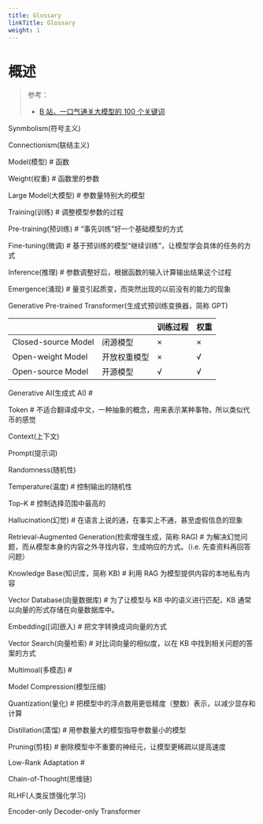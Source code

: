 ```yaml
---
title: Glossary
linkTitle: Glossary
weight: 1
---
```


# 概述

> 参考：
>
> - [B 站，一口气通关大模型的 100 个关键词](https://www.bilibili.com/video/BV1xH5Dz3Eox)

Synmbolism(符号主义)

Connectionism(联结主义)

Model(模型) # 函数

Weight(权重) # 函数里的参数

Large Model(大模型) # 参数量特别大的模型

Training(训练) # 调整模型参数的过程

Pre-training(预训练) # “事先训练”好一个基础模型的方式

Fine-tuning(微调) # 基于预训练的模型“继续训练”，让模型学会具体的任务的方式

Inference(推理) # 参数调整好后，根据函数的输入计算输出结果这个过程

Emergence(涌现) # 量变引起质变，而突然出现的以前没有的能力的现象

Generative Pre-trained Transformer(生成式预训练变换器，简称 GPT)

|                     |        | 训练过程 | 权重  |
| ------------------- | ------ | ---- | --- |
| Closed-source Model | 闭源模型   | ×    | ×   |
| Open-weight Model   | 开放权重模型 | ×    | √   |
| Open-source Model   | 开源模型   | √    | √   |

Generative AI(生成式 AI) # 

Token # 不适合翻译成中文，一种抽象的概念，用来表示某种事物，所以类似代币的感觉

Context(上下文)

Prompt(提示词)

Randomness(随机性)
  
Temperature(温度) # 控制输出的随机性

Top-K # 控制选择范围中最高的

Hallucination(幻觉) # 在语言上说的通，在事实上不通，甚至虚假信息的现象

Retrieval-Augmented Generation(检索增强生成，简称 RAG) # 为解决幻觉问题，而从模型本身的内容之外寻找内容，生成响应的方式。（i.e. 先查资料再回答问题）

Knowledge Base(知识库，简称 KB) # 利用 RAG 为模型提供内容的本地私有内容

Vector Database(向量数据库) # 为了让模型与 KB 中的语义进行匹配，KB 通常以向量的形式存储在向量数据库中。

Embedding(\[词]嵌入) # 把文字转换成词向量的方式

Vector Search(向量检索) # 对比词向量的相似度，以在 KB 中找到相关问题的答案的方式

Multimoal(多模态) # 

Model Compression(模型压缩)

Quantization(量化) # 把模型中的浮点数用更低精度（整数）表示，以减少显存和计算

Distillation(蒸馏) # 用参数量大的模型指导参数量小的模型

Pruning(剪枝) # 删除模型中不重要的神经元，让模型更稀疏以提高速度

Low-Rank Adaptation # 

Chain-of-Thought(思维链)

RLHF(人类反馈强化学习)



Encoder-only Decoder-only Transformer